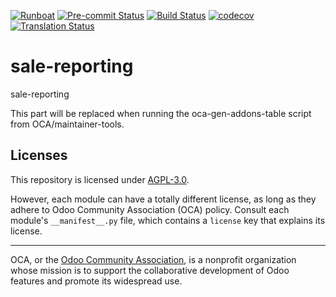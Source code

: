 
[![Runboat](https://img.shields.io/badge/runboat-Try%20me-875A7B.png)](https://runboat.odoo-community.org/builds?repo=OCA/sale-reporting&target_branch=18.0)
[![Pre-commit Status](https://github.com/OCA/sale-reporting/actions/workflows/pre-commit.yml/badge.svg?branch=18.0)](https://github.com/OCA/sale-reporting/actions/workflows/pre-commit.yml?query=branch%3A18.0)
[![Build Status](https://github.com/OCA/sale-reporting/actions/workflows/test.yml/badge.svg?branch=18.0)](https://github.com/OCA/sale-reporting/actions/workflows/test.yml?query=branch%3A18.0)
[![codecov](https://codecov.io/gh/OCA/sale-reporting/branch/18.0/graph/badge.svg)](https://codecov.io/gh/OCA/sale-reporting)
[![Translation Status](https://translation.odoo-community.org/widgets/sale-reporting-18-0/-/svg-badge.svg)](https://translation.odoo-community.org/engage/sale-reporting-18-0/?utm_source=widget)

<!-- /!\ do not modify above this line -->

# sale-reporting

sale-reporting

<!-- /!\ do not modify below this line -->

<!-- prettier-ignore-start -->

[//]: # (addons)

This part will be replaced when running the oca-gen-addons-table script from OCA/maintainer-tools.

[//]: # (end addons)

<!-- prettier-ignore-end -->

## Licenses

This repository is licensed under [AGPL-3.0](LICENSE).

However, each module can have a totally different license, as long as they adhere to Odoo Community Association (OCA)
policy. Consult each module's `__manifest__.py` file, which contains a `license` key
that explains its license.

----
OCA, or the [Odoo Community Association](http://odoo-community.org/), is a nonprofit
organization whose mission is to support the collaborative development of Odoo features
and promote its widespread use.
